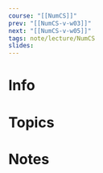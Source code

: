 ```yaml
---
course: "[[NumCS]]"
prev: "[[NumCS-v-w03]]"
next: "[[NumCS-v-w05]]"
tags: note/lecture/NumCS
slides:
---
```



# Info


# Topics


# Notes